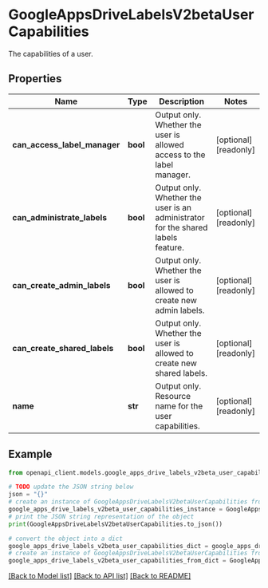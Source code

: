 # GoogleAppsDriveLabelsV2betaUserCapabilities

The capabilities of a user.

## Properties

Name | Type | Description | Notes
------------ | ------------- | ------------- | -------------
**can_access_label_manager** | **bool** | Output only. Whether the user is allowed access to the label manager. | [optional] [readonly] 
**can_administrate_labels** | **bool** | Output only. Whether the user is an administrator for the shared labels feature. | [optional] [readonly] 
**can_create_admin_labels** | **bool** | Output only. Whether the user is allowed to create new admin labels. | [optional] [readonly] 
**can_create_shared_labels** | **bool** | Output only. Whether the user is allowed to create new shared labels. | [optional] [readonly] 
**name** | **str** | Output only. Resource name for the user capabilities. | [optional] [readonly] 

## Example

```python
from openapi_client.models.google_apps_drive_labels_v2beta_user_capabilities import GoogleAppsDriveLabelsV2betaUserCapabilities

# TODO update the JSON string below
json = "{}"
# create an instance of GoogleAppsDriveLabelsV2betaUserCapabilities from a JSON string
google_apps_drive_labels_v2beta_user_capabilities_instance = GoogleAppsDriveLabelsV2betaUserCapabilities.from_json(json)
# print the JSON string representation of the object
print(GoogleAppsDriveLabelsV2betaUserCapabilities.to_json())

# convert the object into a dict
google_apps_drive_labels_v2beta_user_capabilities_dict = google_apps_drive_labels_v2beta_user_capabilities_instance.to_dict()
# create an instance of GoogleAppsDriveLabelsV2betaUserCapabilities from a dict
google_apps_drive_labels_v2beta_user_capabilities_from_dict = GoogleAppsDriveLabelsV2betaUserCapabilities.from_dict(google_apps_drive_labels_v2beta_user_capabilities_dict)
```
[[Back to Model list]](../README.md#documentation-for-models) [[Back to API list]](../README.md#documentation-for-api-endpoints) [[Back to README]](../README.md)


